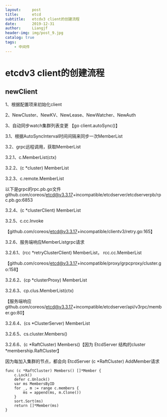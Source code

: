 ```yaml
---
layout:     post                  
title:      etcd
subtitle:   etcdv3 client的创建流程 
date:       2019-12-31
author:     Liangjf
header-img: img/post_9.jpg
catalog: true                      
tags:                       
    - 中间件
---
```


# etcdv3 client的创建流程 

## newClient
1、根据配置项来初始化client

2、NewCluster、NewKV、NewLease、NewWatcher、NewAuth

3、自动同步watch集群列表变更 【go client.autoSync()】

3.1、根据AutoSyncInterval时间间隔来同步一次MemberList

3.2、grpc远程调用，获取MemberList

3.2.1、c.MemberList(ctx)

3.2.2、(c *cluster) MemberList

3.2.3、c.remote.MemberList

以下是grpc的rpc.pb.go文件 github.com/coreos/etcd@v3.3.17+incompatible/etcdserver/etcdserverpb/rpc.pb.go:6853

3.2.4、(c *clusterClient) MemberList

3.2.5、c.cc.Invoke

【github.com/coreos/etcd@v3.3.17+incompatible/clientv3/retry.go:165】

3.2.6、服务端响应MemberListgrpc请求
			
3.2.6.1、(rcc *retryClusterClient) MemberList， rcc.cc.MemberList

【github.com/coreos/etcd@v3.3.17+incompatible/proxy/grpcproxy/cluster.go:158】

3.2.6.2、(cp *clusterProxy) MemberList

3.2.6.3、cp.clus.MemberList(ctx)

【服务端响应 github.com/coreos/etcd@v3.3.17+incompatible/etcdserver/api/v3rpc/member.go:80】

3.2.6.4、(cs *ClusterServer) MemberList

3.2.6.5、cs.cluster.Members()

3.2.6.6、(c *RaftCluster) Members()【因为 EtcdServer 结构的cluster *membership.RaftCluster】

因为每加入集群的节点，都会向 EtcdServer  (c *RaftCluster) AddMember请求

    func (c *RaftCluster) Members() []*Member {
        c.Lock()
        defer c.Unlock()
        var ms MembersByID
        for _, m := range c.members {
            ms = append(ms, m.Clone())
        }
        sort.Sort(ms)
        return []*Member(ms)
    }